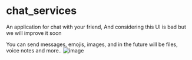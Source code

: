 # chat_services
 An application for chat with your friend, And considering this UI is bad but we will improve it soon


You can send messages, emojis, images, and in the future will be files, voice notes and more..
![image](https://user-images.githubusercontent.com/88866544/226108332-3806301e-6a4d-43fd-8aa6-852e57da6801.png)
